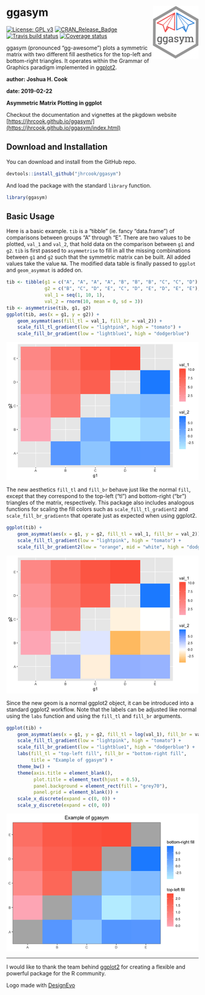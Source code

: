 
# ggasym <img src="man/figures/logo.png" align="right" alt="" width="120" />

[![License: GPL
v3](https://img.shields.io/badge/License-GPLv3-blue.svg)](https://www.gnu.org/licenses/gpl-3.0)
[![CRAN\_Release\_Badge](http://www.r-pkg.org/badges/version/ggasym)](https://jhrcook.github.io/ggasym/index.html)
[![Travis build
status](https://travis-ci.org/jhrcook/ggasym.svg?branch=master)](https://travis-ci.org/jhrcook/ggasym)
[![Coverage
status](https://codecov.io/gh/jhrcook/ggasym/branch/master/graph/badge.svg)](https://codecov.io/github/jhrcook/ggasym?branch=master)

ggasym (pronounced “gg-awesome”) plots a symmetric matrix with two
different fill aesthetics for the top-left and bottom-right triangles.
It operates within the Grammar of Graphics paradigm implemented in
[ggplot2](https://ggplot2.tidyverse.org).

**author: Joshua H. Cook**

**date: 2019-02-22**

**Asymmetric Matrix Plotting in ggplot**

Checkout the documentation and vignettes at the pkgdown website
[https://jhrcook.github.io/ggasym/](https://jhrcook.github.io/ggasym/index.html)

## Download and Installation

You can download and install from the GitHub repo.

``` r
devtools::install_github("jhrcook/ggasym")
```

And load the package with the standard `library` function.

``` r
library(ggasym)
```

## Basic Usage

Here is a basic example. `tib` is a “tibble” (ie. fancy “data.frame”) of
comparisons between groups “A” through “E”. There are two values to be
plotted, `val_1` and `val_2`, that hold data on the comparison between
`g1` and `g2`. `tib` is first passed to `asymmetrise` to fill in all the
missing combinations between `g1` and `g2` such that the symmetric
matrix can be built. All added values take the value `NA`. The modified
data table is finally passed to `ggplot` and `geom_asymmat` is added on.

``` r
tib <- tibble(g1 = c("A", "A", "A", "A", "B", "B", "B", "C", "C", "D"),
              g2 = c("B", "C", "D", "E", "C", "D", "E", "D", "E", "E"),
              val_1 = seq(1, 10, 1),
              val_2 = rnorm(10, mean = 0, sd = 3))
tib <- asymmetrise(tib, g1, g2)
ggplot(tib, aes(x = g1, y = g2)) +
    geom_asymmat(aes(fill_tl = val_1, fill_br = val_2)) +
    scale_fill_tl_gradient(low = "lightpink", high = "tomato") +
    scale_fill_br_gradient(low = "lightblue1", high = "dodgerblue")
```

![](README_files/figure-gfm/example1-1.png)<!-- -->

The new aesthetics `fill_tl` and `fill_br` behave just like the normal
`fill`, except that they correspond to the top-left (“tl”) and
bottom-right (“br”) triangles of the matrix, respectively. This package
also includes analogous functions for scaling the fill colors such as
`scale_fill_tl_gradient2` and `scale_fill_br_gradientn` that operate
just as expected when using ggplot2.

``` r
ggplot(tib) +
    geom_asymmat(aes(x = g1, y = g2, fill_tl = val_1, fill_br = val_2)) +
    scale_fill_tl_gradient(low = "lightpink", high = "tomato") +
    scale_fill_br_gradient2(low = "orange", mid = "white", high = "dodgerblue")
```

![](README_files/figure-gfm/example2-1.png)<!-- -->

Since the new geom is a normal ggplot2 object, it can be introduced into
a standard ggplot2 workflow. Note that the labels can be adjusted like
normal using the `labs` function and using the `fill_tl` and `fill_br`
arguments.

``` r
ggplot(tib) +
    geom_asymmat(aes(x = g1, y = g2, fill_tl = log(val_1), fill_br = val_2)) +
    scale_fill_tl_gradient(low = "lightpink", high = "tomato") +
    scale_fill_br_gradient(low = "lightblue1", high = "dodgerblue") +
    labs(fill_tl = "top-left fill", fill_br = "bottom-right fill",
         title = "Example of ggasym") +
    theme_bw() +
    theme(axis.title = element_blank(),
          plot.title = element_text(hjust = 0.5),
          panel.background = element_rect(fill = "grey70"),
          panel.grid = element_blank()) +
    scale_x_discrete(expand = c(0, 0)) +
    scale_y_discrete(expand = c(0, 0))
```

![](README_files/figure-gfm/example3-1.png)<!-- -->

-----

I would like to thank the team behind
[ggplot2](https://ggplot2.tidyverse.org) for creating a flexible and
powerful package for the R community.

<div>

Logo made with
<a href="https://www.designevo.com/en/" title="Free Online Logo Maker">DesignEvo</a>

</div>
